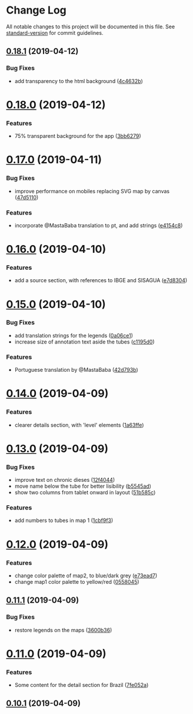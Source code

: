 # Change Log

All notable changes to this project will be documented in this file. See [standard-version](https://github.com/conventional-changelog/standard-version) for commit guidelines.

## [0.18.1](https://github.com/severo/pesticides_website/compare/v0.18.0...v0.18.1) (2019-04-12)


### Bug Fixes

* add transparency to the html background ([4c4632b](https://github.com/severo/pesticides_website/commit/4c4632b))



# [0.18.0](https://github.com/severo/pesticides_website/compare/v0.17.0...v0.18.0) (2019-04-12)


### Features

* 75% transparent background for the app ([3bb6279](https://github.com/severo/pesticides_website/commit/3bb6279))



# [0.17.0](https://github.com/severo/pesticides_website/compare/v0.16.0...v0.17.0) (2019-04-11)


### Bug Fixes

* improve performance on mobiles replacing SVG map by canvas ([47d5110](https://github.com/severo/pesticides_website/commit/47d5110))


### Features

* incorporate @MastaBaba translation to pt, and add strings ([e4154c8](https://github.com/severo/pesticides_website/commit/e4154c8))



# [0.16.0](https://github.com/severo/pesticides_website/compare/v0.15.0...v0.16.0) (2019-04-10)


### Features

* add a source section, with references to IBGE and SISAGUA ([e7d8304](https://github.com/severo/pesticides_website/commit/e7d8304))



# [0.15.0](https://github.com/severo/pesticides_website/compare/v0.14.0...v0.15.0) (2019-04-10)


### Bug Fixes

* add translation strings for the legends ([0a06ce1](https://github.com/severo/pesticides_website/commit/0a06ce1))
* increase size of annotation text aside the tubes ([c1195d0](https://github.com/severo/pesticides_website/commit/c1195d0))


### Features

* Portuguese translation by @MastaBaba ([42d793b](https://github.com/severo/pesticides_website/commit/42d793b))



# [0.14.0](https://github.com/severo/pesticides_website/compare/v0.13.0...v0.14.0) (2019-04-09)


### Features

* clearer details section, with 'level' elements ([1a63ffe](https://github.com/severo/pesticides_website/commit/1a63ffe))



# [0.13.0](https://github.com/severo/pesticides_website/compare/v0.12.0...v0.13.0) (2019-04-09)


### Bug Fixes

* improve text on chronic dieses ([12f4044](https://github.com/severo/pesticides_website/commit/12f4044))
* move name below the tube for better lisibility ([b5545ad](https://github.com/severo/pesticides_website/commit/b5545ad))
* show two columns from tablet onward in layout ([51b585c](https://github.com/severo/pesticides_website/commit/51b585c))


### Features

* add numbers to tubes in map 1 ([1cbf9f3](https://github.com/severo/pesticides_website/commit/1cbf9f3))



# [0.12.0](https://github.com/severo/pesticides_website/compare/v0.11.1...v0.12.0) (2019-04-09)


### Features

* change color palette of map2, to blue/dark grey ([e73ead7](https://github.com/severo/pesticides_website/commit/e73ead7))
* change map1 color palette to yellow/red ([0558045](https://github.com/severo/pesticides_website/commit/0558045))



## [0.11.1](https://github.com/severo/pesticides_website/compare/v0.11.0...v0.11.1) (2019-04-09)


### Bug Fixes

* restore legends on the maps ([3600b36](https://github.com/severo/pesticides_website/commit/3600b36))



# [0.11.0](https://github.com/severo/pesticides_website/compare/v0.10.1...v0.11.0) (2019-04-09)


### Features

* Some content for the detail section for Brazil ([7fe052a](https://github.com/severo/pesticides_website/commit/7fe052a))



## [0.10.1](https://github.com/severo/pesticides_website/compare/v0.10.0...v0.10.1) (2019-04-09)
